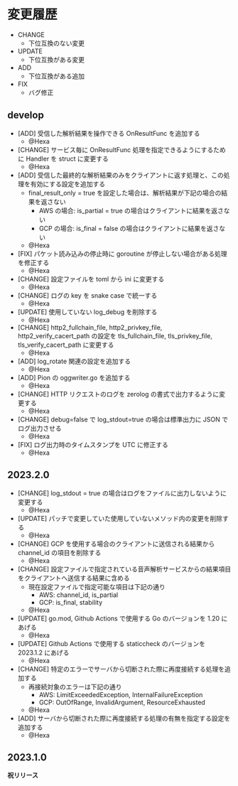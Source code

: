# 変更履歴

- CHANGE
    - 下位互換のない変更
- UPDATE
    - 下位互換がある変更
- ADD
    - 下位互換がある追加
- FIX
    - バグ修正

## develop

- [ADD] 受信した解析結果を操作できる OnResultFunc を追加する
    - @Hexa
- [CHANGE] サービス毎に OnResultFunc 処理を指定できるようにするために Handler を struct に変更する
    - @Hexa
- [ADD] 受信した最終的な解析結果のみをクライアントに返す処理と、この処理を有効にする設定を追加する
    - final_result_only = true を設定した場合は、解析結果が下記の場合の結果を返さない
        - AWS の場合: is_partial = true の場合はクライアントに結果を返さない
        - GCP の場合: is_final = false の場合はクライアントに結果を返さない
    - @Hexa
- [FIX] パケット読み込みの停止時に goroutine が停止しない場合がある処理を修正する
    - @Hexa
- [CHANGE] 設定ファイルを toml から ini に変更する
    - @Hexa
- [CHANGE] ログの key を snake case で統一する
    - @Hexa
- [UPDATE] 使用していない log_debug を削除する
    - @Hexa
- [CHANGE] http2_fullchain_file, http2_privkey_file, http2_verify_cacert_path の設定を tls_fullchain_file, tls_privkey_file, tls_verify_cacert_path に変更する
    - @Hexa
- [ADD] log_rotate 関連の設定を追加する
    - @Hexa
- [ADD] Pion の oggwriter.go を追加する
    - @Hexa
- [CHANGE] HTTP リクエストのログを zerolog の書式で出力するように変更する
    - @Hexa
- [CHANGE] debug=false で log_stdout=true の場合は標準出力に JSON でログ出力させる
    - @Hexa
- [FIX] ログ出力時のタイムスタンプを UTC に修正する
    - @Hexa


## 2023.2.0

- [CHANGE] log_stdout = true の場合はログをファイルに出力しないように変更する
    - @Hexa
- [UPDATE] パッチで変更していた使用していないメソッド内の変更を削除する
    - @Hexa
- [CHANGE] GCP を使用する場合のクライアントに送信される結果から channel_id の項目を削除する
    - @Hexa
- [CHANGE] 設定ファイルで指定されている音声解析サービスからの結果項目をクライアントへ送信する結果に含める
    - 現在設定ファイルで指定可能な項目は下記の通り
        - AWS: channel_id, is_partial
        - GCP: is_final, stability
    - @Hexa
- [UPDATE] go.mod, Github Actions で使用する Go のバージョンを 1.20 にあげる
    - @Hexa
- [UPDATE] Github Actions で使用する staticcheck のバージョンを 2023.1.2 にあげる
    - @Hexa
- [CHANGE] 特定のエラーでサーバから切断された際に再度接続する処理を追加する
    - 再接続対象のエラーは下記の通り
        - AWS: LimitExceededException, InternalFailureException
        - GCP: OutOfRange, InvalidArgument, ResourceExhausted
    - @Hexa
- [ADD] サーバから切断された際に再度接続する処理の有無を指定する設定を追加する
    - @Hexa

## 2023.1.0

**祝リリース**

